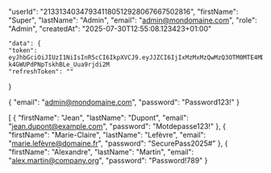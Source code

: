  "userId": "213313403479341180512928067667502816",
    "firstName": "Super",
    "lastName": "Admin",
    "email": "admin@mondomaine.com",
    "role": "Admin",
    "createdAt": "2025-07-30T12:55:08.123423+01:00"
	
	"data": {
    "token": eyJhbGciOiJIUzI1NiIsInR5cCI6IkpXVCJ9.eyJJZCI6IjIxMzMxMzQwMzQ3OTM0MTE4MDUxMjkyODA2NzY2NzUwMjgxNiIsImVtYWlsIjoiYWRtaW5AbW9uZG9tYWluZS5jb20iLCJyb2xlIjoiQWRtaW4iLCJuYmYiOjE3NTM4ODY1ODEsImV4cCI6MTc1Mzg5MDE4MSwiaWF0IjoxNzUzODg2NTgxLCJpc3MiOiJodHRwczovL2xvY2FsaG9zdDo1MDAxIiwiYXVkIjoiQ0JTLlVzZXJTZXJ2aWNlTWFuYWdlbWVudCJ9.AWF4dE5qygjxDg-k4GWUPdPNpTskhBLe_Uua9rjdi2M
	"refreshToken": ""
  }
  
  {
  "email": "admin@mondomaine.com",
  "password": "Password123!"
}

[
  {
    "firstName": "Jean",
    "lastName": "Dupont",
    "email": "jean.dupont@example.com",
    "password": "Motdepasse123!"
  },
  {
    "firstName": "Marie-Claire",
    "lastName": "Lefèvre",
    "email": "marie.lefèvre@domaine.fr",
    "password": "SecurePass2025#"
  },
  {
    "firstName": "Alexandre",
    "lastName": "Martin",
    "email": "alex.martin@company.org",
    "password": "Password!789"
  }